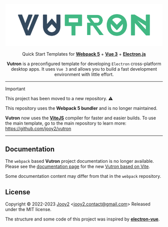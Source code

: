 <div align="center">

![vutron-logo](src/renderer/assets/img/vutron-logo.png)

Quick Start Templates for **[Webpack 5](https://webpack.js.org)** + **[Vue 3](https://vuejs.org/)** + **[Electron.js](https://www.electronjs.org/)**

**Vutron** is a preconfigured template for developing `Electron` cross-platform desktop apps. It uses `Vue 3` and allows you to build a fast development environment with little effort.

</div>

---

> [!IMPORTANT]
> This project has been moved to a new repository. ⚠️
>
> This repository uses the **Webpack 5 bundler** and is no longer maintained.
>
> **Vutron** now uses the **[ViteJS](https://vitejs.dev)** compiler for faster and easier builds. To use the main template, go to the main repository to learn more: https://github.com/jooy2/vutron

---

## Documentation

The `webpack` based **Vutron** project documentation is no longer available.
Please see the [documentation page](https://vutron.jooy2.com) for the new [Vutron based on Vite](https://github.com/jooy2/vutron).

Some documentation content may differ from that in the `webpack` repository.

## License

Copyright © 2022-2023 [Jooy2](https://jooy2.com) <[jooy2.contact@gmail.com](mailto:jooy2.contact@gmail.com)> Released under the MIT license.

The structure and some code of this project was inspired by **[electron-vue](https://github.com/SimulatedGREG/electron-vue)**.

